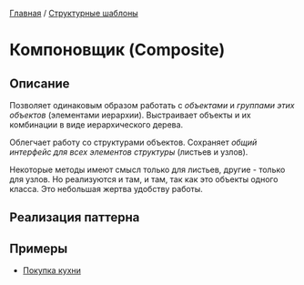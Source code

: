 [Главная](../..) / [Структурные шаблоны](..)

# Компоновщик (Composite)

## Описание

Позволяет одинаковым образом работать с *объектами* и *группами этих объектов* (элементами иерархии). Выстраивает объекты и их комбинации в виде иерархического дерева.

Облегчает работу со структурами объектов. 
Сохраняет *общий интерфейс для всех элементов структуры* (листьев и узлов).

Некоторые методы имеют смысл только для листьев, другие - только для узлов. Но реализуются и там, и там, так как это объекты одного класса. Это небольшая жертва удобству работы.

## Реализация паттерна

## Примеры

* [Покупка кухни](./kitchen)
